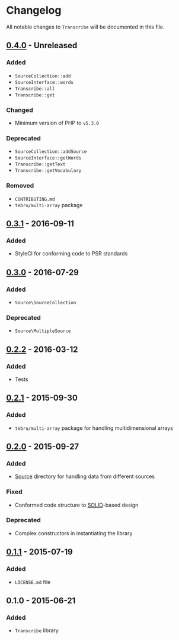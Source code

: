 # Changelog

All notable changes to `Transcribe` will be documented in this file.

## [0.4.0](https://github.com/rougin/transcribe/compare/v0.3.1...v0.4.0) - Unreleased

### Added
- `SourceCollection::add`
- `SourceInterface::words`
- `Transcribe::all`
- `Transcribe::get`

### Changed
- Minimum version of PHP to `v5.3.0`

### Deprecated
- `SourceCollection::addSource`
- `SourceInterface::getWords`
- `Transcribe::getText`
- `Transcribe::getVocabulary`

### Removed
- `CONTRIBUTING.md`
- `tebru/multi-array` package

## [0.3.1](https://github.com/rougin/transcribe/compare/v0.3.0...v0.3.1) - 2016-09-11

### Added
- StyleCI for conforming code to PSR standards

## [0.3.0](https://github.com/rougin/transcribe/compare/v0.2.2...v0.3.0) - 2016-07-29

### Added
- `Source\SourceCollection`

### Deprecated
- `Source\MultipleSource`

## [0.2.2](https://github.com/rougin/transcribe/compare/v0.2.1...v0.2.2) - 2016-03-12

### Added
- Tests

## [0.2.1](https://github.com/rougin/transcribe/compare/v0.2.0...v0.2.1) - 2015-09-30

### Added
- `tebru/multi-array` package for handling multidimensional arrays

## [0.2.0](https://github.com/rougin/transcribe/compare/v0.1.1...v0.2.0) - 2015-09-27

### Added
- [Source](https://github.com/rougin/transcribe/tree/master/src/Source) directory for handling data from different sources

### Fixed
- Conformed code structure to [SOLID](https://en.wikipedia.org/wiki/SOLID_(object-oriented_design))-based design

### Deprecated
- Complex constructors in instantiating the library

## [0.1.1](https://github.com/rougin/transcribe/compare/v0.1.0...v0.1.1) - 2015-07-19

### Added
- `LICENSE.md` file

## 0.1.0 - 2015-06-21

### Added
- `Transcribe` library